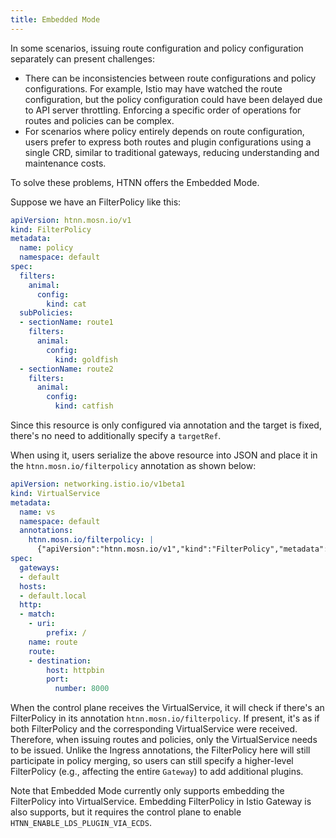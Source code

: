 ```yaml
---
title: Embedded Mode
---
```


In some scenarios, issuing route configuration and policy configuration separately can present challenges:

* There can be inconsistencies between route configurations and policy configurations. For example, Istio may have watched the route configuration, but the policy configuration could have been delayed due to API server throttling. Enforcing a specific order of operations for routes and policies can be complex.
* For scenarios where policy entirely depends on route configuration, users prefer to express both routes and plugin configurations using a single CRD, similar to traditional gateways, reducing understanding and maintenance costs.

To solve these problems, HTNN offers the Embedded Mode.

Suppose we have an FilterPolicy like this:

```yaml
apiVersion: htnn.mosn.io/v1
kind: FilterPolicy
metadata:
  name: policy
  namespace: default
spec:
  filters:
    animal:
      config:
        kind: cat
  subPolicies:
  - sectionName: route1
    filters:
      animal:
        config:
          kind: goldfish
  - sectionName: route2
    filters:
      animal:
        config:
          kind: catfish
```

Since this resource is only configured via annotation and the target is fixed, there's no need to additionally specify a `targetRef`.

When using it, users serialize the above resource into JSON and place it in the `htnn.mosn.io/filterpolicy` annotation as shown below:

```yaml
apiVersion: networking.istio.io/v1beta1
kind: VirtualService
metadata:
  name: vs
  namespace: default
  annotations:
    htnn.mosn.io/filterpolicy: |
      {"apiVersion":"htnn.mosn.io/v1","kind":"FilterPolicy","metadata":{"name":"policy","namespace":"default"},"spec":{"filters":{"animal":{"config":{"kind":"cat"}}},"subPolicies":[{"sectionName":"route1","filters":{"animal":{"config":{"kind":"goldfish"}}}},{"sectionName":"route2","filters":{"animal":{"config":{"kind":"catfish"}}}]}}
spec:
  gateways:
  - default
  hosts:
  - default.local
  http:
  - match:
    - uri:
        prefix: /
    name: route
    route:
    - destination:
        host: httpbin
        port:
          number: 8000
```

When the control plane receives the VirtualService, it will check if there's an FilterPolicy in its annotation `htnn.mosn.io/filterpolicy`. If present, it's as if both FilterPolicy and the corresponding VirtualService were received. Therefore, when issuing routes and policies, only the VirtualService needs to be issued. Unlike the Ingress annotations, the FilterPolicy here will still participate in policy merging, so users can still specify a higher-level FilterPolicy (e.g., affecting the entire `Gateway`) to add additional plugins.

Note that Embedded Mode currently only supports embedding the FilterPolicy into VirtualService. Embedding FilterPolicy in Istio Gateway is also supports, but it requires the control plane to enable `HTNN_ENABLE_LDS_PLUGIN_VIA_ECDS`.
